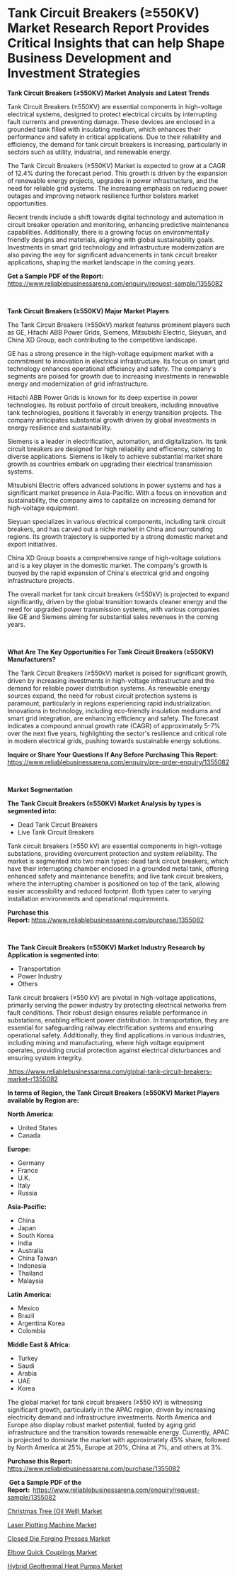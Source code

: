<p><h1>Tank Circuit Breakers (≥550KV) Market Research Report Provides Critical Insights that can help Shape Business Development and Investment Strategies</h1></p><p><strong>Tank Circuit Breakers (≥550KV) Market Analysis and Latest Trends</strong></p>
<p><p>Tank Circuit Breakers (≥550KV) are essential components in high-voltage electrical systems, designed to protect electrical circuits by interrupting fault currents and preventing damage. These devices are enclosed in a grounded tank filled with insulating medium, which enhances their performance and safety in critical applications. Due to their reliability and efficiency, the demand for tank circuit breakers is increasing, particularly in sectors such as utility, industrial, and renewable energy.</p><p>The Tank Circuit Breakers (≥550KV) Market is expected to grow at a CAGR of 12.4% during the forecast period. This growth is driven by the expansion of renewable energy projects, upgrades in power infrastructure, and the need for reliable grid systems. The increasing emphasis on reducing power outages and improving network resilience further bolsters market opportunities.</p><p>Recent trends include a shift towards digital technology and automation in circuit breaker operation and monitoring, enhancing predictive maintenance capabilities. Additionally, there is a growing focus on environmentally friendly designs and materials, aligning with global sustainability goals. Investments in smart grid technology and infrastructure modernization are also paving the way for significant advancements in tank circuit breaker applications, shaping the market landscape in the coming years.</p></p>
<p><strong>Get a Sample PDF of the Report:&nbsp;</strong> <a href="https://www.reliablebusinessarena.com/enquiry/request-sample/1355082?utm_campaign=2182&utm_medium=2&utm_source=Github&utm_content=ia&utm_term=28022025&utm_id=tank-circuit-breakers-550kv">https://www.reliablebusinessarena.com/enquiry/request-sample/1355082</a></p>
<p>&nbsp;</p>
<p><strong>Tank Circuit Breakers (≥550KV) Major Market Players</strong></p>
<p><p>The Tank Circuit Breakers (≥550kV) market features prominent players such as GE, Hitachi ABB Power Grids, Siemens, Mitsubishi Electric, Sieyuan, and China XD Group, each contributing to the competitive landscape.</p><p>GE has a strong presence in the high-voltage equipment market with a commitment to innovation in electrical infrastructure. Its focus on smart grid technology enhances operational efficiency and safety. The company's segments are poised for growth due to increasing investments in renewable energy and modernization of grid infrastructure.</p><p>Hitachi ABB Power Grids is known for its deep expertise in power technologies. Its robust portfolio of circuit breakers, including innovative tank technologies, positions it favorably in energy transition projects. The company anticipates substantial growth driven by global investments in energy resilience and sustainability.</p><p>Siemens is a leader in electrification, automation, and digitalization. Its tank circuit breakers are designed for high reliability and efficiency, catering to diverse applications. Siemens is likely to achieve substantial market share growth as countries embark on upgrading their electrical transmission systems.</p><p>Mitsubishi Electric offers advanced solutions in power systems and has a significant market presence in Asia-Pacific. With a focus on innovation and sustainability, the company aims to capitalize on increasing demand for high-voltage equipment.</p><p>Sieyuan specializes in various electrical components, including tank circuit breakers, and has carved out a niche market in China and surrounding regions. Its growth trajectory is supported by a strong domestic market and export initiatives.</p><p>China XD Group boasts a comprehensive range of high-voltage solutions and is a key player in the domestic market. The company's growth is buoyed by the rapid expansion of China's electrical grid and ongoing infrastructure projects.</p><p>The overall market for tank circuit breakers (≥550kV) is projected to expand significantly, driven by the global transition towards cleaner energy and the need for upgraded power transmission systems, with various companies like GE and Siemens aiming for substantial sales revenues in the coming years.</p></p>
<p>&nbsp;</p>
<p><strong>What Are The Key Opportunities For Tank Circuit Breakers (≥550KV) Manufacturers?</strong></p>
<p><p>The Tank Circuit Breakers (≥550kV) market is poised for significant growth, driven by increasing investments in high-voltage infrastructure and the demand for reliable power distribution systems. As renewable energy sources expand, the need for robust circuit protection systems is paramount, particularly in regions experiencing rapid industrialization. Innovations in technology, including eco-friendly insulation mediums and smart grid integration, are enhancing efficiency and safety. The forecast indicates a compound annual growth rate (CAGR) of approximately 5-7% over the next five years, highlighting the sector's resilience and critical role in modern electrical grids, pushing towards sustainable energy solutions. </p></p>
<p><strong>Inquire or Share Your Questions If Any Before Purchasing This Report:</strong> <a href="https://www.reliablebusinessarena.com/enquiry/pre-order-enquiry/1355082?utm_campaign=2182&utm_medium=2&utm_source=Github&utm_content=ia&utm_term=28022025&utm_id=tank-circuit-breakers-550kv">https://www.reliablebusinessarena.com/enquiry/pre-order-enquiry/1355082</a></p>
<p>&nbsp;</p>
<p><strong>Market Segmentation</strong></p>
<p><strong>The Tank Circuit Breakers (≥550KV) Market Analysis by types is segmented into:</strong></p>
<p><ul><li>Dead Tank Circuit Breakers</li><li>Live Tank Circuit Breakers</li></ul></p>
<p><p>Tank circuit breakers (≥550 kV) are essential components in high-voltage substations, providing overcurrent protection and system reliability. The market is segmented into two main types: dead tank circuit breakers, which have their interrupting chamber enclosed in a grounded metal tank, offering enhanced safety and maintenance benefits; and live tank circuit breakers, where the interrupting chamber is positioned on top of the tank, allowing easier accessibility and reduced footprint. Both types cater to varying installation environments and operational requirements.</p></p>
<p><strong>Purchase this Report:&nbsp;</strong><a href="https://www.reliablebusinessarena.com/purchase/1355082?utm_campaign=2182&utm_medium=2&utm_source=Github&utm_content=ia&utm_term=28022025&utm_id=tank-circuit-breakers-550kv">https://www.reliablebusinessarena.com/purchase/1355082</a></p>
<p>&nbsp;</p>
<p><strong>The Tank Circuit Breakers (≥550KV) Market Industry Research by Application is segmented into:</strong></p>
<p><ul><li>Transportation</li><li>Power Industry</li><li>Others</li></ul></p>
<p><p>Tank circuit breakers (≥550 kV) are pivotal in high-voltage applications, primarily serving the power industry by protecting electrical networks from fault conditions. Their robust design ensures reliable performance in substations, enabling efficient power distribution. In transportation, they are essential for safeguarding railway electrification systems and ensuring operational safety. Additionally, they find applications in various industries, including mining and manufacturing, where high voltage equipment operates, providing crucial protection against electrical disturbances and ensuring system integrity.</p></p>
<p><a href="https://www.reliablebusinessarena.com/global-tank-circuit-breakers-market-r1355082?utm_campaign=2182&utm_medium=2&utm_source=Github&utm_content=ia&utm_term=28022025&utm_id=tank-circuit-breakers-550kv">&nbsp;https://www.reliablebusinessarena.com/global-tank-circuit-breakers-market-r1355082</a></p>
<p><strong>In terms of Region, the Tank Circuit Breakers (≥550KV) Market Players available by Region are:</strong></p>
<p>
    <p> <strong> North America: </strong>
        <ul>
            <li>United States</li>
            <li>Canada</li>
        </ul>
        </p> 
    <p> <strong> Europe: </strong>
        <ul>
            <li>Germany</li>
            <li>France</li>
            <li>U.K.</li>
            <li>Italy</li>
            <li>Russia</li>
        </ul>
        </p> 
    <p> <strong> Asia-Pacific: </strong>
        <ul>
            <li>China</li>
            <li>Japan</li>
            <li>South Korea</li>
            <li>India</li>
            <li>Australia</li>
            <li>China Taiwan</li>
            <li>Indonesia</li>
            <li>Thailand</li>
            <li>Malaysia</li>
        </ul>
        </p> 
    <p> <strong> Latin America: </strong>
        <ul>
            <li>Mexico</li>
            <li>Brazil</li>
            <li>Argentina Korea</li>
            <li>Colombia</li>
        </ul>
        </p> 
    <p> <strong> Middle East & Africa: </strong>
        <ul>
            <li>Turkey</li>
            <li>Saudi</li>
            <li>Arabia</li>
            <li>UAE</li>
            <li>Korea</li>
        </ul>
    </p>
    </p>
<p><p>The global market for tank circuit breakers (≥550 kV) is witnessing significant growth, particularly in the APAC region, driven by increasing electricity demand and infrastructure investments. North America and Europe also display robust market potential, fueled by aging grid infrastructure and the transition towards renewable energy. Currently, APAC is projected to dominate the market with approximately 45% share, followed by North America at 25%, Europe at 20%, China at 7%, and others at 3%.</p></p>
<p><strong>Purchase this Report: </strong><a href="https://www.reliablebusinessarena.com/purchase/1355082?utm_campaign=2182&utm_medium=2&utm_source=Github&utm_content=ia&utm_term=28022025&utm_id=tank-circuit-breakers-550kv">https://www.reliablebusinessarena.com/purchase/1355082</a></p>
<p>&nbsp;<strong>Get a Sample PDF of the Report:&nbsp;&nbsp;</strong><a href="https://www.reliablebusinessarena.com/enquiry/request-sample/1355082?utm_campaign=2182&utm_medium=2&utm_source=Github&utm_content=ia&utm_term=28022025&utm_id=tank-circuit-breakers-550kv">https://www.reliablebusinessarena.com/enquiry/request-sample/1355082</a></p>
<p><strong></strong></p>
<p><p><a href="https://github.com/daglascimpoi/Market-Research-Report-List-1/blob/main/christmas-tree-oil-well-market.md?utm_campaign=2182&utm_medium=2&utm_source=Github&utm_content=ia&utm_term=28022025&utm_id=tank-circuit-breakers-550kv">Christmas Tree (Oil Well) Market</a></p><p><a href="https://github.com/storcweithzg/Market-Research-Report-List-1/blob/main/laser-plotting-machine-market.md?utm_campaign=2182&utm_medium=2&utm_source=Github&utm_content=ia&utm_term=28022025&utm_id=tank-circuit-breakers-550kv">Laser Plotting Machine Market</a></p><p><a href="https://github.com/dafertsuria/Market-Research-Report-List-1/blob/main/closed-die-forging-presses-market.md?utm_campaign=2182&utm_medium=2&utm_source=Github&utm_content=ia&utm_term=28022025&utm_id=tank-circuit-breakers-550kv">Closed Die Forging Presses Market</a></p><p><a href="https://github.com/azorrotutus/Market-Research-Report-List-1/blob/main/elbow-quick-couplings-market.md?utm_campaign=2182&utm_medium=2&utm_source=Github&utm_content=ia&utm_term=28022025&utm_id=tank-circuit-breakers-550kv">Elbow Quick Couplings Market</a></p><p><a href="https://github.com/seibttullyjh/Market-Research-Report-List-1/blob/main/hybrid-geothermal-heat-pumps-market.md?utm_campaign=2182&utm_medium=2&utm_source=Github&utm_content=ia&utm_term=28022025&utm_id=tank-circuit-breakers-550kv">Hybrid Geothermal Heat Pumps Market</a></p></p>